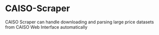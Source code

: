 # CAISO-Scraper
CAISO Scraper can handle downloading and parsing large price datasets from CAISO Web Interface automatically 
